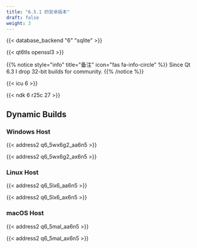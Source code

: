 ```yaml
---
title: "6.5.1 的安卓版本"
draft: false
weight: 3
---
```


{{< database_backend "6" "sqlite" >}}

{{< qt6tls openssl3 >}}

{{% notice style="info" title="备注"  icon="fas fa-info-circle" %}}
Since Qt 6.3 I drop 32-bit builds for community.
{{% /notice %}}

{{< icu 6 >}}

{{< ndk 6 r25c 27 >}}

## Dynamic Builds

### Windows Host

{{< address2 q6_5wx6g2_aa6n5 >}}

{{< address2 q6_5wx6g2_ax6n5 >}}

### Linux Host

{{< address2 q6_5lx6_aa6n5 >}}

{{< address2 q6_5lx6_ax6n5 >}}

### macOS Host

{{< address2 q6_5mal_aa6n5 >}}

{{< address2 q6_5mal_ax6n5 >}}
